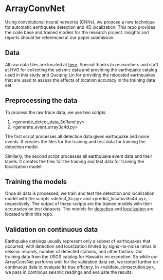 # ArrayConvNet
Using convolutional neural networks (CNNs), we propose a new technique for automatic earthquake detection and 4D localization. This repo provides the code base and trained models for the research project. Insights and reports should be referenced at our paper submission. 

## Data
All raw data files are located at [here](https://duckduckgo.com). Special thanks to researchers and staff at HVO for collecting the seismic data and providing the earthquake catalog used in this study and Quoqing Lin for providing the relocated earthquakes that are used to assess the effects of location accuracy in the training data set.

## Preprocessing the data
To process the raw trace data, we use two scripts:
1. <generate_detect_data_3cRand.py>
2. <generate_event_array3c4d.py>

The first script processes all detection data given earthquake and noise events. It creates the files for the training and test data for training the detection model.

Similarly, the second script processes all earthquake event data and their labels. It creates the files for the training and test data for training the localization model.   

## Training the models
Once all data is processed, we train and test the detection and localization model with the scripts <detect_3c.py> and <predict_location3c4d.py>, respectively. The output of these scripts are the trained models with their accuracies on test datasets. The models for [detection](SeisConvNetDetect_sortedAbs50s.pth) and [localization](SeisConvNetLoc_NotAbs2017Mcut50s.pth) are located within this repo.

## Validation on continuous data
Earthquake catalogs usually represent only a subset of earthquakes that occurred, with detection and localization limited by signal-to-noise ratios in seismic records, number of detected stations, and other factors. Our training data from the USGS catalog for Hawaii is no exception. So while our ArrayConvNet performs well for the validation data set, we tested further on continuous data to evaluate its true efficacy. In <validate_consecution.py>, we pass in continous seismic readings and evaluate the results.
